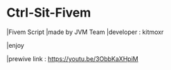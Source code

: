 # Ctrl-Sit-Fivem
 |Fivem Script 
 |made by JVM Team
 |developer : kitmoxr

|enjoy  

|prewive link : https://youtu.be/3ObbKaXHpiM
